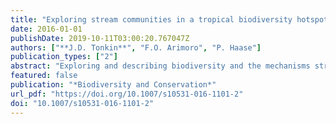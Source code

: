 ```yaml
---
title: "Exploring stream communities in a tropical biodiversity hotspot: Biodiversity, regional occupancy, niche characteristics and environmental correlates"
date: 2016-01-01
publishDate: 2019-10-11T03:00:20.767047Z
authors: ["**J.D. Tonkin**", "F.O. Arimoro", "P. Haase"]
publication_types: ["2"]
abstract: "Exploring and describing biodiversity and the mechanisms structuring it is fundamental to advancing ecology. This is particularly pertinent in understudied biogeographical regions, such as the Afrotropics, that are characterised by strong seasonal climatic shifts. We investigated the characteristics of stream biodiversity in the Niger Delta region of Nigeria, a tropical biodiversity hotspot, by examining patterns in 20 stream invertebrate communities across both the wet and dry seasons. For this, we took a multi-faceted approach accounting for the three levels of biodiversity ($α$, $β$ and $γ$), including partitioning the nestedness and turnover components of $β$ diversity, regional occupancy-abundance patterns, niche characteristics, and the environmental drivers of community structure. $α$ diversity was low in these streams, with strong turnover between sites leading to high $β$ diversity contributing to regional biodiversity, but there was little variation in communities between seasons. The proportion of sites occupied by taxa declined with increasing niche position, and decreasing niche breadth. Occupancy was predicted well by a combination of these two factors (niche position and breadth), but not mean local abundance, as the abundance-occupancy link was an upper-limit unimodal relationship. On average, community structure was linked more strongly to environmental variables in the wet season. Our findings demonstrate the clear role of spatial, but not temporal, turnover in assemblages, which likely reflects the environmental heterogeneity of this region. This is further supported by the fact that regional occupancy was mostly related to niche characteristics, particularly niche position. We emphasise the importance of continued basic and applied ecological work in this important biogeographic region to enable better protection of its biodiversity."
featured: false
publication: "*Biodiversity and Conservation*"
url_pdf: "https://doi.org/10.1007/s10531-016-1101-2"
doi: "10.1007/s10531-016-1101-2"
---
```


